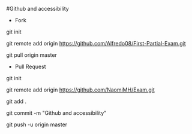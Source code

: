 #Github and accessibility

- Fork

git init

git remote add origin https://github.com/Alfredo08/First-Partial-Exam.git 

git pull origin master

- Pull Request

git init

git remote add origin https://github.com/NaomiMH/Exam.git

git add .

git commit -m "Github and accessibility"

git push -u origin master